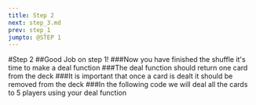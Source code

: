 ```yaml
---
title: Step 2
next: step_3.md
prev: step_1
jumpto: @STEP 1
---
```

#Step 2
##Good Job on step 1!
###Now you have finished the shuffle it's time to make a deal function
###The deal function should return one card from the deck
###It is important that once a card is dealt it should be removed from the deck
###In the following code we will deal all the cards to 5 players using your deal function
